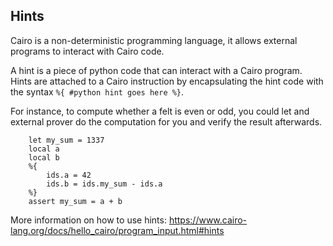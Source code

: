 ## Hints

Cairo is a non-deterministic programming language, it allows external programs to 
interact with Cairo code.

A hint is a piece of python code that can interact with a Cairo program.
Hints are attached to a Cairo instruction by encapsulating the hint code with the syntax
`%{ #python hint goes here %}`.

For instance, to compute whether a felt is even or odd, you could let
and external prover do the computation for you and verify the result afterwards.

```
    let my_sum = 1337
    local a
    local b
    %{
        ids.a = 42
        ids.b = ids.my_sum - ids.a
    %}
    assert my_sum = a + b
```

More information on how to use hints:
https://www.cairo-lang.org/docs/hello_cairo/program_input.html#hints
